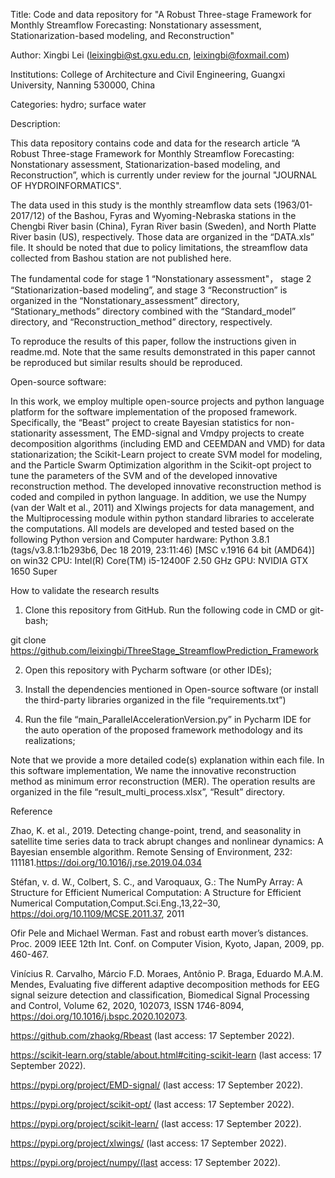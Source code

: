 Title:
Code and data repository for "A Robust Three-stage Framework for Monthly Streamflow Forecasting: Nonstationary assessment, Stationarization-based modeling, and Reconstruction"

Author:
Xingbi Lei (leixingbi@st.gxu.edu.cn, leixingbi@foxmail.com)

Institutions:
College of Architecture and Civil Engineering, Guangxi University, Nanning 530000, China

Categories:
hydro; surface water

Description:

This data repository contains code and data for the research article “A Robust Three-stage Framework for Monthly Streamflow Forecasting: Nonstationary assessment, Stationarization-based modeling, and Reconstruction”, which is currently under review for the journal "JOURNAL OF HYDROINFORMATICS".

The data used in this study is the monthly streamflow data sets (1963/01-2017/12) of the Bashou, Fyras and Wyoming-Nebraska stations in the Chengbi River basin (China), Fyran River basin (Sweden), and North Platte River basin (US), respectively. Those data are organized in the “DATA.xls” file. It should be noted that due to policy limitations, the streamflow data collected from Bashou station are not published here. 

The fundamental code for stage 1 “Nonstationary assessment"， stage 2 “Stationarization-based modeling”, and stage 3 “Reconstruction” is organized in the “Nonstationary_assessment” directory, “Stationary_methods” directory combined with the “Standard_model” directory, and “Reconstruction_method” directory, respectively. 

To reproduce the results of this paper, follow the instructions given in readme.md. Note that the same results demonstrated in this paper cannot be reproduced but similar results should be reproduced.

Open-source software:
 
In this work, we employ multiple open-source projects and python language platform for the software implementation of the proposed framework. Specifically, the “Beast” project to create Bayesian statistics for non-stationarity assessment, The EMD-signal and Vmdpy projects to create decomposition algorithms (including EMD and CEEMDAN and VMD) for data stationarization; the Scikit-Learn project to create SVM model for modeling, and the Particle Swarm Optimization algorithm in the Scikit-opt project to tune the parameters of the SVM and of the developed innovative reconstruction method. The developed innovative reconstruction method is coded and compiled in python language. In addition, we use the Numpy (van der Walt et al., 2011) and Xlwings projects for data management, and the Multiprocessing module within python standard libraries to accelerate the computations.
All models are developed and tested based on the following Python version and Computer hardware:
Python 3.8.1 (tags/v3.8.1:1b293b6, Dec 18 2019, 23:11:46) [MSC v.1916 64 bit (AMD64)] on win32
CPU: Intel(R) Core(TM) i5-12400F   2.50 GHz
GPU: NVIDIA GTX 1650 Super

How to validate the research results
1. Clone this repository from GitHub. Run the following code in CMD or git-bash;

git clone https://github.com/leixingbi/ThreeStage_StreamflowPrediction_Framework

2. Open this repository with Pycharm software (or other IDEs);

3. Install the dependencies mentioned in Open-source software (or install the third-party libraries organized in the file “requirements.txt”)

3. Run the file “main_ParallelAccelerationVersion.py” in Pycharm IDE for the auto operation of the proposed framework methodology and its realizations;

Note that we provide a more detailed code(s) explanation within each file. In this software implementation, We name the innovative reconstruction method as minimum error reconstruction (MER). The operation results are organized in the file “result_multi_process.xlsx”, “Result” directory.

Reference

Zhao, K. et al., 2019. Detecting change-point, trend, and seasonality in satellite time series data to track abrupt changes and nonlinear dynamics: A Bayesian ensemble algorithm. Remote Sensing of Environment, 232: 111181.https://doi.org/10.1016/j.rse.2019.04.034

Stéfan, v. d. W., Colbert, S. C., and Varoquaux, G.: The NumPy Array: A Structure for Efficient Numerical Computation: A Structure for Efficient Numerical Computation,Comput.Sci.Eng.,13,22–30, https://doi.org/10.1109/MCSE.2011.37, 2011

Ofir Pele and Michael Werman. Fast and robust earth mover’s distances. Proc. 2009 IEEE 12th Int. Conf. on Computer Vision, Kyoto, Japan, 2009, pp. 460-467.

Vinícius R. Carvalho, Márcio F.D. Moraes, Antônio P. Braga, Eduardo M.A.M. Mendes, Evaluating five different adaptive decomposition methods for EEG signal seizure detection and classification, Biomedical Signal Processing and Control, Volume 62, 2020, 102073, ISSN 1746-8094, https://doi.org/10.1016/j.bspc.2020.102073.

https://github.com/zhaokg/Rbeast  (last access: 17 September 2022).

https://scikit-learn.org/stable/about.html#citing-scikit-learn (last access: 17 September 2022).

https://pypi.org/project/EMD-signal/ (last access: 17 September 2022).

https://pypi.org/project/scikit-opt/ (last access: 17 September 2022).

https://pypi.org/project/scikit-learn/ (last access: 17 September 2022).

https://pypi.org/project/xlwings/ (last access: 17 September 2022).

https://pypi.org/project/numpy/(last access: 17 September 2022).
